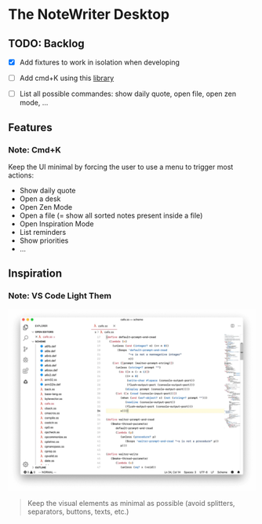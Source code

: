 # The NoteWriter Desktop

## TODO: Backlog

* [x] Add fixtures to work in isolation when developing
* [ ] Add cmd+K using this [library](https://github.com/pacocoursey/cmdk)
* [ ] List all possible commandes: show daily quote, open file, open zen mode, ...


## Features


### Note: Cmd+K

Keep the UI minimal by forcing the user to use a menu to trigger most actions:

* Show daily quote
* Open a desk
* Open Zen Mode
* Open a file (= show all sorted notes present inside a file)
* Open Inspiration Mode
* List reminders
* Show priorities
* ...


## Inspiration


### Note: VS Code Light Them

![Minimalist Light Theme](medias/vs-code-theme-light.png)

> Keep the visual elements as minimal as possible (avoid splitters, separators, buttons, texts, etc.)

